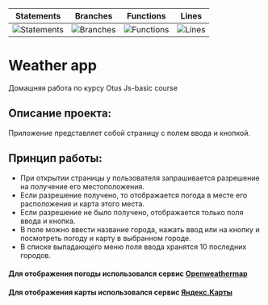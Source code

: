 | Statements                                                                      | Branches                                                                    | Functions                                                                | Lines                                                                 |
| ------------------------------------------------------------------------------- | --------------------------------------------------------------------------- | ------------------------------------------------------------------------ | --------------------------------------------------------------------- |
| ![Statements](https://img.shields.io/badge/statements-91.76%25-brightgreen.svg) | ![Branches](https://img.shields.io/badge/branches-93.33%25-brightgreen.svg) | ![Functions](https://img.shields.io/badge/functions-82.61%25-yellow.svg) | ![Lines](https://img.shields.io/badge/lines-91.76%25-brightgreen.svg) |

# Weather app

Домашняя работа по курсу Otus Js-basic course

## Описание проекта:

Приложение представляет собой страницу с полем ввода и кнопкой.

## Принцип работы:

- При открытии страницы у пользователя запрашивается разрешение на получение его местоположения.
- Если разрешение получено, то отображается погода в месте его расположения и карта этого места.
- Если разрешение не было получено, отображается только поля ввода и кнопка.
- В поле можно ввести название города, нажать ввод или на кнопку и посмотреть погоду и карту в выбранном городе.
- В списке выпадающего меню поля ввода хранятся 10 последних городов.

#### Для отображения погоды использовался сервис [Openweathermap](https://openweathermap.org/current)

#### Для отображения карты использовался сервис [Яндекс.Карты](https://yandex.ru/dev/maps/)
